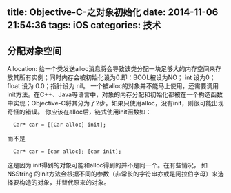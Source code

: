 title: Objective-C-之对象初始化
date: 2014-11-06 21:54:36
tags: iOS
categories: 技术
---
## 分配对象空间
Allocation: 给一个类发送alloc消息将会导致该类分配一块足够大的内存空间来存放其所有实例；同时内存会被初始化设为0.即：BOOL被设为NO； int 设为0；float 设为 0.0；指针设为 nil。
一个被alloc的对象并不能马上使用，还需要调用init方法。在C++、Java等语言中，对象的内存分配和初始化都被在一个构造函数中实现；Objective-C将其分为了2步。如果只使用alloc，没有init，则很可能出现奇怪的错误。
你应该在alloc后，链式使用init函数如：
```objc
  Car* car = [[Car alloc] init];
```
而不是
```objc
  Car* car = [car alloc]; [car init];
```
这是因为 init得到的对象可能和alloc得到的并不是同一个。在有些情况， 如 NSString 的init方法会根据不同的参数（非常长的字符串亦或是阿拉伯字母）来选择要构造的对象，并替代原来的对象。

